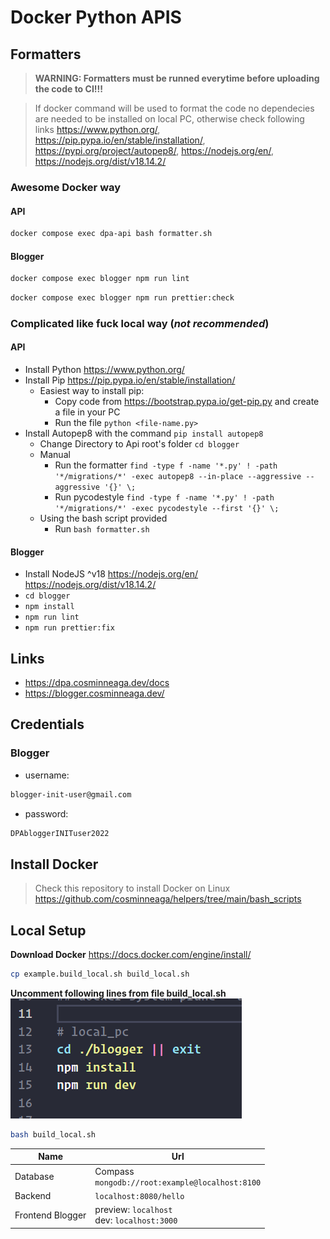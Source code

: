 # Docker Python APIS

## Formatters

> **WARNING: Formatters must be runned everytime before uploading the code to CI!!!**

> If docker command will be used to format the code no dependecies are needed to be installed on local PC, otherwise check following links
> https://www.python.org/, https://pip.pypa.io/en/stable/installation/, https://pypi.org/project/autopep8/, https://nodejs.org/en/, https://nodejs.org/dist/v18.14.2/


### Awesome Docker way
#### API
```bash
docker compose exec dpa-api bash formatter.sh
```

#### Blogger
```bash
docker compose exec blogger npm run lint
```
```bash
docker compose exec blogger npm run prettier:check
```

### Complicated like fuck local way (_not recommended_)
#### API
- Install Python https://www.python.org/
- Install Pip https://pip.pypa.io/en/stable/installation/
  - Easiest way to install pip:
    - Copy code from https://bootstrap.pypa.io/get-pip.py and create a file in your PC
    - Run the file `python <file-name.py>`
- Install Autopep8 with the command `pip install autopep8`
  - Change Directory to Api root's folder `cd blogger`
  - Manual
    - Run the formatter `find -type f -name '*.py' ! -path '*/migrations/*' -exec autopep8 --in-place --aggressive --aggressive '{}' \;`
    - Run pycodestyle `find -type f -name '*.py' ! -path '*/migrations/*' -exec pycodestyle --first '{}' \;`
  - Using the bash script provided
    - Run `bash formatter.sh`

#### Blogger
- Install NodeJS ^v18 https://nodejs.org/en/ https://nodejs.org/dist/v18.14.2/
- `cd blogger`
- `npm install`
- `npm run lint`
- `npm run prettier:fix`

## Links
- https://dpa.cosminneaga.dev/docs
- https://blogger.cosminneaga.dev/

## Credentials
### Blogger
- username:
```bash
blogger-init-user@gmail.com
```
- password:
```bash
DPAbloggerINITuser2022
```

## Install Docker
> Check this repository to install Docker on Linux
https://github.com/cosminneaga/helpers/tree/main/bash_scripts

## Local Setup

**Download Docker**
https://docs.docker.com/engine/install/

```bash
cp example.build_local.sh build_local.sh
```

**Uncomment following lines from file build_local.sh**
![local_build.png](./local_build.png)

```bash
bash build_local.sh
```


| Name             | Url                                                |
| ---------------- | -------------------------------------------------- |
| Database         | Compass<br>`mongodb://root:example@localhost:8100` |
| Backend          | `localhost:8080/hello`                             |
| Frontend Blogger | preview: `localhost`<br> dev: `localhost:3000`     |
